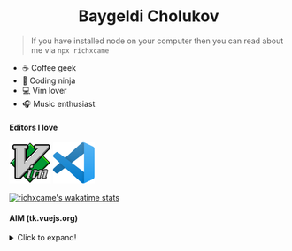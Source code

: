 <h1 align="center">Baygeldi Cholukov</h1>

> If you have installed node on your computer then you can read about me via `npx richxcame` 

- ☕️ Coffee geek
- 🥷  Coding ninja
- 💻 Vim lover
- 🎧 Music enthusiast 

#### Editors I love
<span><img src="images/vim.png" alt="VIM" width="75" height="75" title="VIM" /></span>
<span><img src="images/vscode.png" alt="Visual Studio Code" width="75" height="75" title="Visual Studio Code" /></span>

[![richxcame's wakatime stats](https://github-readme-stats.vercel.app/api/wakatime?username=richxcame)](https://github.com/anuraghazra/github-readme-stats)

#### AIM (tk.vuejs.org)
<details>
  <summary>Click to expand!</summary>
  
  ***/src/v2/guide/***
- [x] class-and-style.md
- [ ] comparison.md
- [ ] components-custom-events.md
- [ ] components-dynamic-async.md
- [ ] components-edge-cases.md
- [ ] components-props.md
- [ ] components-registration.md
- [ ] components-slots.md
- [ ] components.md
- [ ] computed.md
- [ ] conditional.md
- [ ] custom-directive.md
- [ ] deployment.md
- [ ] events.md
- [ ] filters.md
- [ ] forms.md
- [ ] index.md
- [ ] installation.md
- [ ] instance.md
- [ ] join.md
- [ ] list.md
- [ ] migration-vue-router.md
- [ ] migration-vuex.md
- [ ] migration.md
- [ ] mixins.md
- [ ] plugins.md
- [ ] reactivity.md
- [ ] render-function.md
- [ ] routing.md
- [ ] security.md
- [ ] single-file-components.md
- [ ] ssr.md
- [ ] state-management.md
- [ ] syntax.md
- [x] team.md
- [ ] testing.md
- [ ] transitioning-state.md
- [ ] transitions.md
- [ ] typescript.md

***/themes/vue/src/v2/api/***
- [ ] index.md

***/themes/vue/layout***
- [x] index.ejs
- [x] layout.ejs
- [x] page.ejs
- [x] partners-page.ejs
- [x] post.ejs
- [x] search-page.ejs
- [x] sponsors-page.ejs

***/themes/vue/layout/partials/***
- [ ] ad-text.ejs
- [ ] ad.ejs
- [ ] conf.ejs
- [ ] ecosystem_dropdown.ejs
- [ ] header.ejs
- [ ] anguage_dropdown.ejs
- [ ] learn_dropdown.ejs
- [ ] main_menu.ejs
- [ ] platinum_sponsors.ejs
- [ ] resources_dropdown.ejs
- [ ] sidebar.ejs
- [ ] sponsors.ejs
- [ ] sponsors_sidebar.ejs
- [ ] support_vue_dropdown.ejs
- [ ] toc.ejs
- [ ] vuemastery_banner.ejs

***/themes/vue/src/coc/***
- [ ] index.md
</details>
